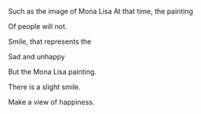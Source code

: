 Such as the image of Mona Lisa At that time, the painting

Of people will not.

Smile, that represents the

Sad and unhappy

But the Mona Lisa painting.

There is a slight smile.

Make a view of happiness.
